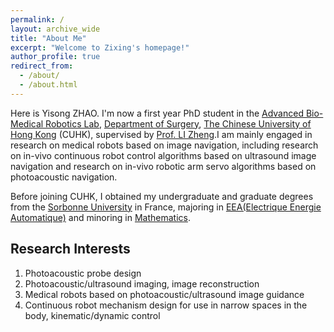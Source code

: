 ```yaml
---
permalink: /
layout: archive_wide
title: "About Me"
excerpt: "Welcome to Zixing's homepage!"
author_profile: true
redirect_from: 
  - /about/
  - /about.html
---
```


Here is Yisong ZHAO. I'm now a first year PhD student in the [Advanced Bio-Medical Robotics Lab](https://research.surgery.cuhk.edu.hk/lizhengrobotics/), [Department of Surgery](https://www.surgery.cuhk.edu.hk/), [The Chinese University of Hong Kong](https://www.cuhk.edu.hk/english/index.html) (CUHK), supervised by [Prof. LI Zheng](https://www.surgery.cuhk.edu.hk/profile.asp?alias=zli).I am mainly engaged in research on medical robots based on image navigation, including research on in-vivo continuous robot control algorithms based on ultrasound image navigation and research on in-vivo robotic arm servo algorithms based on photoacoustic navigation.

Before joining CUHK, I obtained my undergraduate and graduate degrees from the [Sorbonne University](https://www.sorbonne-universite.fr/en) in France, majoring in [EEA(Electrique Energie Automatique)](https://sciences.sorbonne-universite.fr/formation-sciences/offre-de-formation/licences-0/licence-discipline/les-l2-l3-nos-huit-3) and minoring in [Mathematics](https://sciences.sorbonne-universite.fr/en/research-areas/mathematics).

## Research Interests
1. Photoacoustic probe design
2. Photoacoustic/ultrasound imaging, image reconstruction
3. Medical robots based on photoacoustic/ultrasound image guidance
4. Continuous robot mechanism design for use in narrow spaces in the body, kinematic/dynamic control


